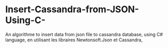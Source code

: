 # Insert-Cassandra-from-JSON-Using-C-
An algorithme to insert data from json file to cassandra database, using C# language, en utilisant les libraires Newtonsoft.Json et Cassandra, 
